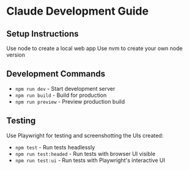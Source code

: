 # Claude Development Guide

## Setup Instructions

Use node to create a local web app
Use nvm to create your own node version

## Development Commands

- `npm run dev` - Start development server
- `npm run build` - Build for production
- `npm run preview` - Preview production build

## Testing

Use Playwright for testing and screenshotting the UIs created:

- `npm test` - Run tests headlessly
- `npm run test:headed` - Run tests with browser UI visible
- `npm run test:ui` - Run tests with Playwright's interactive UI